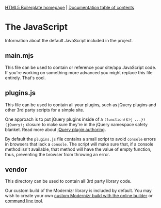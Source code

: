 [HTML5 Boilerplate homepage](https://html5boilerplate.com/) | [Documentation table of contents](TOC.md)

# The JavaScript

Information about the default JavaScript included in the project.

## main.mjs

This file can be used to contain or reference your site/app JavaScript code. If you're working on something more
advanced you might replace this file entirely. That's cool.

## plugins.js

This file can be used to contain all your plugins, such as jQuery plugins and other 3rd party scripts for a simple site.

One approach is to put jQuery plugins inside of a `(function($){ ...})(jQuery);`
closure to make sure they're in the jQuery namespace safety blanket. Read more
about [jQuery plugin authoring](https://learn.jquery.com/plugins/).

By default the `plugins.js` file contains a small script to avoid `console`
errors in browsers that lack a `console`. The script will make sure that, if a console method isn't available, that
method will have the value of empty function, thus, preventing the browser from throwing an error.

## vendor

This directory can be used to contain all 3rd party library code.

Our custom build of the Modernizr library is included by default. You may wish to create your
own [custom Modernizr build with the online builder](https://modernizr.com/download/)
or [command line tool](https://modernizr.com/docs#command-line-config).
